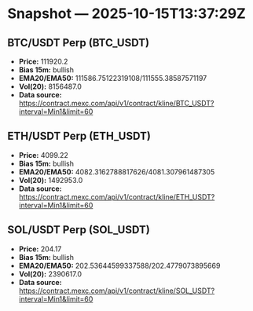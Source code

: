 # Snapshot — 2025-10-15T13:37:29Z

## BTC/USDT Perp (BTC_USDT)
- **Price:** 111920.2
- **Bias 15m:** bullish
- **EMA20/EMA50:** 111586.75122319108/111555.38587571197
- **Vol(20):** 8156487.0
- **Data source:** https://contract.mexc.com/api/v1/contract/kline/BTC_USDT?interval=Min1&limit=60

## ETH/USDT Perp (ETH_USDT)
- **Price:** 4099.22
- **Bias 15m:** bullish
- **EMA20/EMA50:** 4082.3162788817626/4081.307961487305
- **Vol(20):** 1492953.0
- **Data source:** https://contract.mexc.com/api/v1/contract/kline/ETH_USDT?interval=Min1&limit=60

## SOL/USDT Perp (SOL_USDT)
- **Price:** 204.17
- **Bias 15m:** bullish
- **EMA20/EMA50:** 202.53644599337588/202.4779073895669
- **Vol(20):** 2390617.0
- **Data source:** https://contract.mexc.com/api/v1/contract/kline/SOL_USDT?interval=Min1&limit=60
